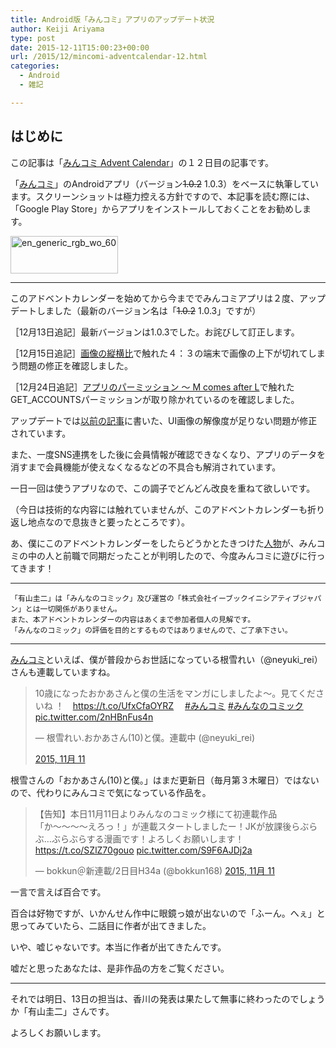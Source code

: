 ```yaml
---
title: Android版「みんコミ」アプリのアップデート状況
author: Keiji Ariyama
type: post
date: 2015-12-11T15:00:23+00:00
url: /2015/12/mincomi-adventcalendar-12.html
categories:
  - Android
  - 雑記

---
```

## はじめに

この記事は「[みんコミ Advent Calendar][1]」の１２日目の記事です。

「[みんコミ][2]」のAndroidアプリ（バージョン<s>1.0.2</s> 1.0.3）をベースに執筆しています。スクリーンショットは極力控える方針ですので、本記事を読む際には、「Google Play Store」からアプリをインストールしておくことをお勧めします。

[<img src="https://blog.keiji.io/wp-content/uploads/2015/12/en_generic_rgb_wo_60.png" alt="en_generic_rgb_wo_60" width="172" height="60" class="aligncenter size-full wp-image-672" />][3]

<!--more-->

* * *

このアドベントカレンダーを始めてから今まででみんコミアプリは２度、アップデートしました（最新のバージョン名は「<s>1.0.2</s> 1.0.3」ですが）

［12月13日追記］最新バージョンは1.0.3でした。お詫びして訂正します。

［12月15日追記］[画像の縦横比][4]で触れた４：３の端末で画像の上下が切れてしまう問題の修正を確認しました。

［12月24日追記］[アプリのパーミッション 〜 M comes after L][5]で触れたGET_ACCOUNTSパーミッションが取り除かれているのを確認しました。

アップデートでは[以前の記事][6]に書いた、UI画像の解像度が足りない問題が修正されています。

また、一度SNS連携をした後に会員情報が確認できなくなり、アプリのデータを消すまで会員機能が使えなくなるなどの不具合も解消されています。

一日一回は使うアプリなので、この調子でどんどん改良を重ねて欲しいです。

（今日は技術的な内容には触れていませんが、このアドベントカレンダーも折り返し地点なので息抜きと要ったところです）。

あ、僕にこのアドベントカレンダーをしたらどうかとたきつけた[人物][7]が、みんコミの中の人と前職で同期だったことが判明したので、今度みんコミに遊びに行ってきます！

* * *

    「有山圭二」は「みんなのコミック」及び運営の「株式会社イーブックイニシアティブジャパン」とは一切関係がありません。
    また、本アドベントカレンダーの内容はあくまで参加者個人の見解です。
    「みんなのコミック」の評価を目的とするものではありませんので、ご了承下さい。
    

* * *

[みんコミ][2]といえば、僕が普段からお世話になっている根雪れい（@neyuki_rei）さんも連載していますね。

<blockquote class="twitter-tweet" lang="ja">
  <p lang="ja" dir="ltr">
    10歳になったおかあさんと僕の生活をマンガにしましたよ～。見てくださいね ！　<a href="https://t.co/UfxCfaOYRZ">https://t.co/UfxCfaOYRZ</a>　 <a href="https://twitter.com/hashtag/%E3%81%BF%E3%82%93%E3%82%B3%E3%83%9F?src=hash">#みんコミ</a> <a href="https://twitter.com/hashtag/%E3%81%BF%E3%82%93%E3%81%AA%E3%81%AE%E3%82%B3%E3%83%9F%E3%83%83%E3%82%AF?src=hash">#みんなのコミック</a> <a href="https://t.co/2nHBnFus4n">pic.twitter.com/2nHBnFus4n</a>
  </p>
  
  <p>
    — 根雪れい.おかあさん(10)と僕。連載中 (@neyuki_rei)
  </p>
  
  <p>
    <a href="https://twitter.com/neyuki_rei/status/664369017038110720">2015, 11月 11</a>
  </p>
</blockquote>

根雪さんの「おかあさん(10)と僕。」はまだ更新日（毎月第３木曜日）ではないので、代わりにみんコミで気になっている作品を。

<blockquote class="twitter-tweet" lang="ja">
  <p lang="ja" dir="ltr">
    【告知】本日11月11日よりみんなのコミック様にて初連載作品「か〜〜〜〜えろっ！」が連載スタートしましたー！JKが放課後らぶらぶ…ぶらぶらする漫画です！よろしくお願いします！&#10;<a href="https://t.co/SZlZ70gouo">https://t.co/SZlZ70gouo</a> <a href="https://t.co/S9F6AJDj2a">pic.twitter.com/S9F6AJDj2a</a>
  </p>
  
  <p>
    &mdash; bokkun＠新連載/2日目H34a (@bokkun168) <a href="https://twitter.com/bokkun168/status/664422937827540992">2015, 11月 11</a>
  </p>
</blockquote>

一言で言えば百合です。

百合は好物ですが、いかんせん作中に眼鏡っ娘が出ないので「ふーん。へぇ」と思ってみていたら、二話目に作者が出てきました。

いや、嘘じゃないです。本当に作者が出てきたんです。

嘘だと思ったあなたは、是非作品の方をご覧ください。

* * *

それでは明日、13日の担当は、香川の発表は果たして無事に終わったのでしょうか「有山圭二」さんです。

よろしくお願いします。

 [1]: http://qiita.com/advent-calendar/2015/mincomi
 [2]: https://www.mincomi.jp
 [3]: https://play.google.com/store/apps/details?id=jp.ebookjapan.mincomi&hl=ja
 [4]: https://blog.keiji.io/2015/12/mincomi-adventcalendar-8.html
 [5]: https://blog.keiji.io/2015/12/mincomi-adventcalendar-2.html
 [6]: https://blog.keiji.io/2015/12/mincomi-adventcalendar-3.html
 [7]: https://twitter.com/zaki50